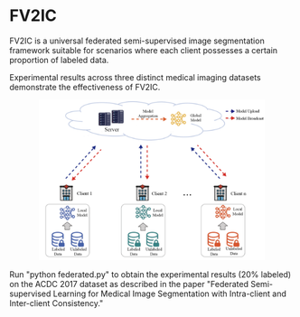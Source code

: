 # FV2IC
FV2IC is a universal federated semi-supervised image segmentation framework suitable for scenarios where each client possesses a certain proportion of labeled data.

Experimental results across three distinct medical imaging datasets demonstrate the effectiveness of FV2IC.

<div align="center">
<img src="scenario.png" alt="Scenario" width="400"/>
</div>

Run "python federated.py" to obtain the experimental results (20% labeled) on the ACDC 2017 dataset as described in the paper "Federated Semi-supervised Learning for Medical Image Segmentation with Intra-client and Inter-client Consistency."
